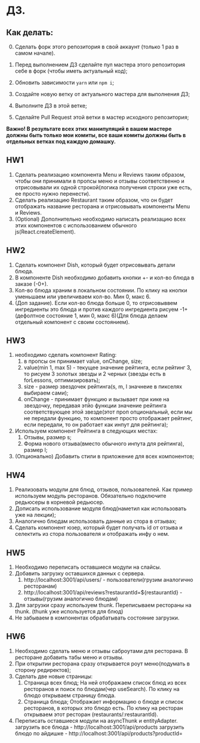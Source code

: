 # ДЗ.

## Как делать:
0. Сделать форк этого репозитория в свой аккаунт (только 1 раз в самом начале).

1. Перед выполнением ДЗ сделайте пул мастера этого репозитория себе в форк (чтобы иметь актуальный код);
2. Обновить зависимости `yarn` или `npm i`;
3. Создайте новую ветку от актуального мастера для выполнения ДЗ;
4. Выполните ДЗ в этой ветке;
5. Сделайте Pull Request этой ветки в мастер исходного репозитория;

**Важно! В результате всех этих манипуляций в вашем мастере должны быть только мои комиты, все ваши комиты должны быть в отдельных ветках под каждую домашку.**

## HW1

1. Сделать реализацию компонента Menu и Reviews таким образом, чтобы они принимали в пропсы меню и отзывы соответственно и отрисовывали их одной строкой(логика получения строки уже есть, ее просто нужно перенести).
2. Сделать реализацию Restaurant таким образом, что он будет отображать название ресторана и отрисовывать компоненты Menu и Reviews.
3. (Optional) Дополнительно необходимо написать реализацию всех этих компонентов с использованием обычного js(React.createElement).

## HW2

1. Сделать компонент Dish, который будет отрисовывать детали блюда.
2. В компоненте Dish необходимо добавить кнопки +- и кол-во блюда в заказе (-0+).
3. Кол-во блюда храним в локальном состоянии. По клику на кнопки уменьшаем или увеличиваем кол-во. Мин 0, макс 6.
4. (Доп задание). Если кол-во блюда больше 0, то отрисовыввем ингредиенты это блюда и против каждого ингредиента рисуем -1+ (дефолтное состояние 1, мин 0, макс 6)(Для блюда делаем отдельный компонент с своим состоянием).

## HW3

1. необходимо сделать компонент Rating:
    1. в пропсы он принимает value, onChange, size;
    2. value(min 1, max 5) - текущее значение рейтинга, если рейтинг 3, то рисуем 3 золотых звезды и 2 черных (звезды есть в forLessons, оптимизировать);
    3. size - размер звездочек рейтинга(s, m, l значнеие в пикселях выбираем сами);
    4. onChange - принимает функцию и вызывает при кике на звездочку, передавая этйо функции значение рейтинга соответствующее этой звезде(этот проп опциональный, если мы не передали функцию, то компонент просто отображает рейтинг, если передали, то он работает как инпут для рейтинга);
2. Используем компонент Рейтинга в следующих местах:
    1. Отзывы, размер s;
    2. Форма нового отзыва(вместо обычного инпута для рейтинга), размер l;
3. (Опционально) Добавить стили в приложение для всех компонентов;


## HW4

1. Реализовать модули для блюд, отзывов, пользователей. Как пример используем модуль ресторанов. Обязательно подключите редьюсеры в корневой редьюсер.
2. Дописать использование модуля блюд(наметил как использовать уже на лекции);
3. Аналогично блюдам использовать данные из стора в отзывах;
4. Сделать компонент юзер, который будет получать id от отзыва и селектить из стора пользователя и отображать инфу о нем.


## HW5

1. Необходимо переписать оставшиеся модули на слайсы.
2. Добавить загрузку оставшихся данных с сервера.
    1. http://localhost:3001/api/users/ - пользователи(грузим аналогично ресторанам)
    2. http://localhost:3001/api/reviews?restaurantId=${restaurantId} - отзывы(грузим аналогично блюдам)
3. Для загрузки сразу используем thunk. Переписываем рестораны на thunk. (thunk уже используется для блюд)
4. Не забываем в компонентах обрабатывать состояние загрузки.

## HW6

1. Необходимо сделать меню и отзывы саброутами для ресторана. В ресторане добавить табы меню и отзывы.
2. При открытии ресторана сразу открывается роут меню(подумать в сторону редиректов);
3. Сделать две новые страницы:
    1. Страница всех блюд; На ней отображаем список блюд из всех ресторанов и поиск по блюдам(чер useSearch). По клику на блюдо открываем страницу блюда.
    2. Страница блюда; Отображает информацию о блюде и список ресторанов, в которых это блюдо есть. По клику на ресторан открываем этот ресторан (restaurants/:restaurantId).
4. Переписать оставшиеся модули на asyncThunk и entityAdapter.
загрузить все блюда - http://localhost:3001/api/products
загрузить блюдо по айдишке - http://localhost:3001/api/products?productId=